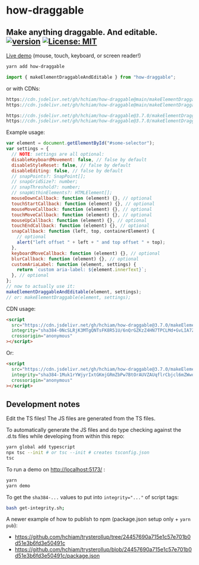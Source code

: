 # how-draggable

## Make anything draggable. And editable. [![version](https://img.shields.io/npm/v/how-draggable.svg?style=flat-square&color=423a73)](https://www.npmjs.com/package/how-draggable) [![License: MIT](https://img.shields.io/badge/License-MIT-yellow.svg)](https://github.com/hchiam/how-draggable/blob/main/LICENSE)

[Live demo](https://codepen.io/hchiam/full/pobxgBo) (mouse, touch, keyboard, or screen reader!)

```sh
yarn add how-draggable
```

```js
import { makeElementDraggableAndEditable } from "how-draggable";
```

or with CDNs:

```js
https://cdn.jsdelivr.net/gh/hchiam/how-draggable@main/makeElementDraggable.js
https://cdn.jsdelivr.net/gh/hchiam/how-draggable@main/makeElementDraggableAndEditable.js
```

```js
https://cdn.jsdelivr.net/gh/hchiam/how-draggable@3.7.0/makeElementDraggable.js
https://cdn.jsdelivr.net/gh/hchiam/how-draggable@3.7.0/makeElementDraggableAndEditable.js
```

Example usage:

```js
var element = document.getElementById("#some-selector");
var settings = {
  // NOTE: settings are all optional:
  disableKeyboardMovement: false, // false by default
  disableStyleReset: false, // false by default
  disableEditing: false, // false by default
  // snapPoints?: SnapPoint[];
  // snapGridSize?: number;
  // snapThreshold?: number;
  // snapWithinElements?: HTMLElement[];
  mouseDownCallback: function (element) {}, // optional
  touchStartCallback: function (element) {}, // optional
  mouseMoveCallback: function (element) {}, // optional
  touchMoveCallback: function (element) {}, // optional
  mouseUpCallback: function (element) {}, // optional
  touchEndCallback: function (element) {}, // optional
  snapCallback: function (left, top, containerElement) {
    // optional
    alert("left offset " + left + " and top offset " + top);
  },
  keyboardMoveCallback: function (element) {}, // optional
  blurCallback: function (element) {}, // optional
  customAriaLabel: function (element, settings) {
    return `custom aria-label: ${element.innerText}`;
  }, // optional
};
// now to actually use it:
makeElementDraggableAndEditable(element, settings);
// or: makeElementDraggable(element, settings);
```

CDN usage:

```html
<script
  src="https://cdn.jsdelivr.net/gh/hchiam/how-draggable@3.7.0/makeElementDraggable.js"
  integrity="sha384-0NcSLRjK3MTgQNTsFK8R51U/6nQrGZKzZ4HN7TPCLMd+GvLIA7ZS9mOOKJGhYbFF"
  crossorigin="anonymous"
></script>
```

Or:

```html
<script
  src="https://cdn.jsdelivr.net/gh/hchiam/how-draggable@3.7.0/makeElementDraggableAndEditable.js"
  integrity="sha384-1Muk1rYWjyrIxtGKmjGRmZbPw7BtOrAUVZAUqflrCbjcl6mZWwoPnPfeJiXNDztG"
  crossorigin="anonymous"
></script>
```

## Development notes

Edit the TS files! The JS files are generated from the TS files.

To automatically generate the JS files and do type checking against the .d.ts files while developing from within this repo:

```sh
yarn global add typescript
npx tsc --init # or tsc --init # creates tsconfig.json
tsc
```

To run a demo on <http://localhost:5173/> :

```sh
yarn
yarn demo
```

To get the `sha384-...` values to put into `integrity="..."` of script tags:

```sh
bash get-integrity.sh;
```

A newer example of how to publish to npm (package.json setup only + `yarn pub`):

- <https://github.com/hchiam/trysterollup/tree/24457690a715e1c57e701b0d51e3b6fd3e50491c>
- <https://github.com/hchiam/trysterollup/blob/24457690a715e1c57e701b0d51e3b6fd3e50491c/package.json>
